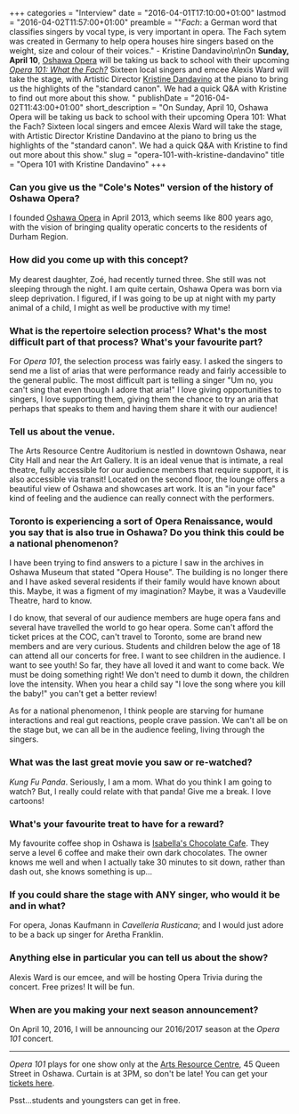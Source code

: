 +++
categories = "Interview"
date = "2016-04-01T17:10:00+01:00"
lastmod = "2016-04-02T11:57:00+01:00"
preamble = "\"*Fach*: a German word that classifies singers by vocal type, is very important in opera. The Fach sytem was created in Germany to help opera houses hire singers based on the weight, size and colour of their voices.\" - Kristine Dandavino\n\nOn **Sunday, April 10**, [Oshawa Opera](/scene/companies/oshawa-opera/) will be taking us back to school with their upcoming [*Opera 101: What the Fach?*](http://www.theoshawaopera.com/#!opera-101/lsi5s) Sixteen local singers and emcee Alexis Ward will take the stage, with Artistic Director [Kristine Dandavino](/scene/people/kristine-dandavino/) at the piano to bring us the highlights of the \"standard canon\". We had a quick Q&A with Kristine to find out more about this show. "
publishDate = "2016-04-02T11:43:00+01:00"
short_description = "On Sunday, April 10, Oshawa Opera will be taking us back to school with their upcoming Opera 101: What the Fach? Sixteen local singers and emcee Alexis Ward will take the stage, with Artistic Director Kristine Dandavino at the piano to bring us the highlights of the &quot;standard canon&quot;. We had a quick Q&amp;A with Kristine to find out more about this show."
slug = "opera-101-with-kristine-dandavino"
title = "Opera 101 with Kristine Dandavino"
+++

### Can you give us the "Cole's Notes" version of the history of Oshawa Opera?

I founded [Oshawa Opera](/scene/companies/oshawa-opera/) in April 2013, which seems like 800 years ago, with the vision of bringing quality operatic concerts to the residents of Durham Region.  

### How did you come up with this concept? 

My dearest daughter, Zoé, had recently turned three. She still was not sleeping through the night. I am quite certain, Oshawa Opera was born via sleep deprivation. I figured, if I was going to be up at night with my party animal of a child, I might as well be productive with my time!

### What is the repertoire selection process? What's the most difficult part of that process? What's your favourite part? 

For *Opera 101*, the selection process was fairly easy. I asked the singers to send me a list of arias that were performance ready and fairly accessible to the general public. The most difficult part is telling a singer "Um no, you can't sing that even though I adore that aria!" I love giving opportunities to singers, I love supporting them, giving them the chance to try an aria that perhaps that speaks to them and having them share it with our audience!

### Tell us about the venue. 

The Arts Resource Centre Auditorium is nestled in downtown Oshawa, near City Hall and near the Art Gallery. It is an ideal venue that is intimate, a real theatre, fully accessible for our audience members that require support, it is also accessible via transit! Located on the second floor, the lounge offers a beautiful view of Oshawa and showcases art work. It is an "in your face" kind of feeling and the audience can really connect with the performers.

### Toronto is experiencing a sort of Opera Renaissance, would you say that is also true in Oshawa? Do you think this could be a national phenomenon?

I have been trying to find answers to a picture I saw in the archives in Oshawa Museum that stated "Opera House". The building is no longer there and I have asked several residents if their family would have known about this. Maybe, it was a figment of my imagination? Maybe, it was a Vaudeville Theatre, hard to know. 

I do know, that several of our audience members are huge opera fans and several have travelled the world to go hear opera. Some can't afford the ticket prices at the COC, can't travel to Toronto, some are brand new members and are very curious. Students and children below the age of 18 can attend all our concerts for free. I want to see children in the audience. I want to see youth! So far, they have all loved it and want to come back. We must be doing something right! We don't need to dumb it down, the children love the intensity. When you hear a child say "I love the song where you kill the baby!" you can't get a better review! 

As for a national phenomenon, I think people are starving for humane interactions and real gut reactions, people crave passion. We can't all be on the stage but, we can all be in the audience feeling, living through the singers.

### What was the last great movie you saw or re-watched? 

*Kung Fu Panda*. Seriously, I am a mom. What do you think I am going to watch? But, I really could relate with that panda! Give me a break. I love cartoons! 

### What's your favourite treat to have for a reward?

My favourite coffee shop in Oshawa is [Isabella's Chocolate Cafe](https://www.facebook.com/Isabellas-Chocolate-Cafe-49875771034/). They serve a level 6 coffee and make their own dark chocolates. The owner knows me well and when I actually take 30 minutes to sit down, rather than dash out, she knows something is up...

### If you could share the stage with ANY singer, who would it be and in what? 

For opera, Jonas Kaufmann in *Cavelleria Rusticana*; and I would just adore to be a back up singer for Aretha Franklin. 

### Anything else in particular you can tell us about the show? 

Alexis Ward is our emcee, and will be hosting Opera Trivia during the concert. Free prizes! It will be fun.

### When are you making your next season announcement?

On April 10, 2016, I will be announcing our 2016/2017 season at the *Opera 101* concert.

***
*Opera 101* plays for one show only at the [Arts Resource Centre](http://www.oshawa.ca/Modules/Facilities/Detail.aspx?CategoryIds=&FacilityTypeIds=9&Keywords=Arts+Resource+Centre&ScrollMap=true&id=f310eec7-c55f-47e7-83a6-a56fc2599024), 45 Queen Street in Oshawa. Curtain is at 3PM, so don't be late! You can get your [tickets here](https://www.eventbrite.ca/e/opera-101-what-the-fach-tickets-19673015519). 

Psst...students and youngsters can get in free. 

